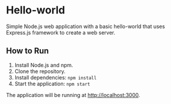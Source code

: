 # Hello-world
Simple Node.js web application with a basic hello-world that uses Express.js framework to create a web server.

## How to Run

1. Install Node.js and npm.
2. Clone the repository.
3. Install dependencies: `npm install`
4. Start the application: `npm start`

The application will be running at [http://localhost:3000](http://localhost:3000).
